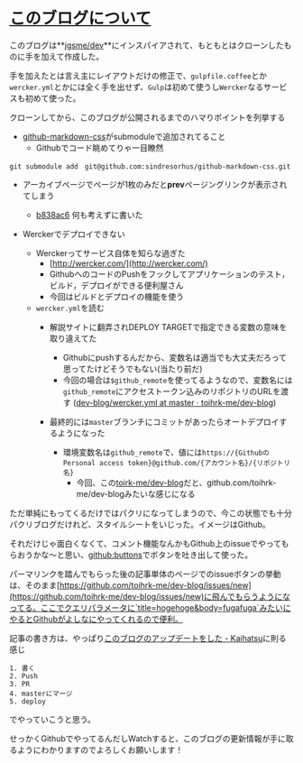 # [このブログについて](/2015/04/21/about_this_blog.html)

このブログは**[jgsme/dev](https://github.com/jgsme/dev)**にインスパイアされて、もともとはクローンしたものに手を加えて作成した。

手を加えたとは言え主にレイアウトだけの修正で、`gulpfile.coffee`とか`wercker.yml`とかには全く手を出せず、`Gulp`は初めて使うし`Wercker`なるサービスも初めて使った。

クローンしてから、このブログが公開されるまでのハマりポイントを列挙する

- [github-markdown-css](https://github.com/sindresorhus/github-markdown-css)がsubmoduleで追加されてること
	- Githubでコード眺めてりゃ一目瞭然
```
git submodule add　git@github.com:sindresorhus/github-markdown-css.git
```

- アーカイブページでページが1枚のみだと**prev**ページングリンクが表示されてしまう
	- [b838ac6](https://github.com/toihrk-me/dev-blog/commit/b838ac612292fb4d9b9c8016ccde954693769ae6#diff-6a2b91a0310e4628676e6da9e727d3e9) 何も考えずに書いた

- Werckerでデプロイできない
	- Werckerってサービス自体を知らな過ぎた
		- [http://wercker.com/](http://wercker.com/)
		- GithubへのコードのPushをフックしてアプリケーションのテスト，ビルド，デプロイができる便利屋さん
		- 今回はビルドとデプロイの機能を使う
	- `wercker.yml`を読む
		- 解説サイトに翻弄されDEPLOY TARGETで指定できる変数の意味を取り違えてた
			- Githubにpushするんだから、変数名は適当でも大丈夫だろって思ってたけどそうでもない(当たり前だ)
			- 今回の場合は`$github_remote`を使ってるようなので、変数名には`github_remote`にアクセストークン込みのリポジトリのURLを渡す ([dev-blog/wercker.yml at master · toihrk-me/dev-blog](https://github.com/toihrk-me/dev-blog/blob/master/wercker.yml#L23))

		- 最終的には`master`ブランチにコミットがあったらオートデプロイするようになった
			- 環境変数名は`github_remote`で、値には`https://{GithubのPersonal access token}@github.com/{アカウント名}/{リポジトリ名}`
				- 今回、この[toirk-me/dev-blog](https://github.com/toihrk-me/dev-blog)だと、github.com/toihrk-me/dev-blogみたいな感じになる

ただ単純にもってくるだけではパクリになってしまうので、今この状態でも十分パクリブログだけれど、スタイルシートをいじった。イメージはGithub。

それだけじゃ面白くなくて、コメント機能なんかもGithub上のissueでやってもらおうかな〜と思い、[github:buttons](https://buttons.github.io/)でボタンを吐き出して使った。

パーマリンクを踏んでもらった後の記事単体のページでのissueボタンの挙動は、そのまま[https://github.com/toihrk-me/dev-blog/issues/new](https://github.com/toihrk-me/dev-blog/issues/new)に飛んでもらうようになってる。ここでクエリパラメータに`title=hogehoge&body=fugafuga`みたいにやるとGithubがよしなにやってくれるので便利。

記事の書き方は、やっぱり[このブログのアップデートをした - Kaihatsu](http://dev.jgs.me/2015/01/16/updated-blog.html)に則る感じ

	1. 書く
	2. Push
	3. PR
	4. masterにマージ
	5. deploy

でやっていこうと思う。

せっかくGithubでやってるんだしWatchすると、このブログの更新情報が手に取るようにわかりますのでよろしくお願いします！


		